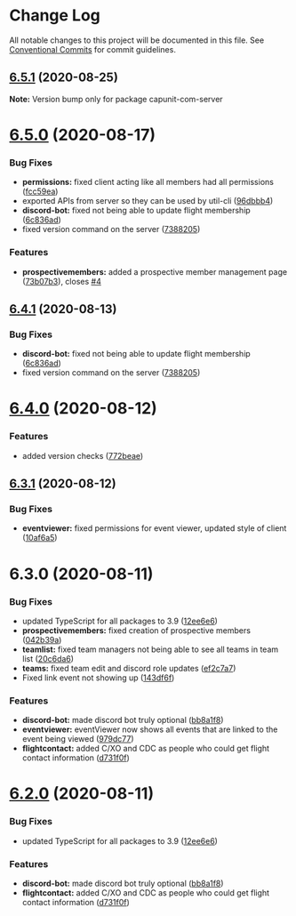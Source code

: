 # Change Log

All notable changes to this project will be documented in this file.
See [Conventional Commits](https://conventionalcommits.org) for commit guidelines.

## [6.5.1](http://github.com//cap-md089/capunit-com-v6/compare/capunit-com-server@6.5.0...capunit-com-server@6.5.1) (2020-08-25)

**Note:** Version bump only for package capunit-com-server





# [6.5.0](http://github.com//cap-md089/capunit-com-v6/compare/capunit-com-server@6.4.0...capunit-com-server@6.5.0) (2020-08-17)


### Bug Fixes

* **permissions:** fixed client acting like all members had all permissions ([fcc59ea](http://github.com//cap-md089/capunit-com-v6/commit/fcc59ea127eb7cec3e0973b7f7797f6e6080483f))
* exported APIs from server so they can be used by util-cli ([96dbbb4](http://github.com//cap-md089/capunit-com-v6/commit/96dbbb41c6f1404142cd01ed40d0406c52154a4f))
* **discord-bot:** fixed not being able to update flight membership ([6c836ad](http://github.com//cap-md089/capunit-com-v6/commit/6c836ad9e0d98ab99d8af5bd855972fdcb644c12))
* fixed version command on the server ([7388205](http://github.com//cap-md089/capunit-com-v6/commit/7388205fd2feb6105e15bbbd43d9cd11dc49c396))


### Features

* **prospectivemembers:** added a prospective member management page ([73b07b3](http://github.com//cap-md089/capunit-com-v6/commit/73b07b3b9077ba52e82849a97463225c4a68154d)), closes [#4](http://github.com//cap-md089/capunit-com-v6/issues/4)





## [6.4.1](http://github.com//cap-md089/capunit-com-v6/compare/capunit-com-server@6.4.0...capunit-com-server@6.4.1) (2020-08-13)


### Bug Fixes

* **discord-bot:** fixed not being able to update flight membership ([6c836ad](http://github.com//cap-md089/capunit-com-v6/commit/6c836ad9e0d98ab99d8af5bd855972fdcb644c12))
* fixed version command on the server ([7388205](http://github.com//cap-md089/capunit-com-v6/commit/7388205fd2feb6105e15bbbd43d9cd11dc49c396))





# [6.4.0](http://github.com//cap-md089/capunit-com-v6/compare/capunit-com-server@6.3.1...capunit-com-server@6.4.0) (2020-08-12)


### Features

* added version checks ([772beae](http://github.com//cap-md089/capunit-com-v6/commit/772beae1ad923db663dfd02c72ddc60f1cc19600))





## [6.3.1](http://github.com//cap-md089/capunit-com-v6/compare/capunit-com-server@6.3.0...capunit-com-server@6.3.1) (2020-08-12)


### Bug Fixes

* **eventviewer:** fixed permissions for event viewer, updated style of client ([10af6a5](http://github.com//cap-md089/capunit-com-v6/commit/10af6a5d40800542747943a292419231e4195888))





# 6.3.0 (2020-08-11)


### Bug Fixes

* updated TypeScript for all packages to 3.9 ([12ee6e6](http://github.com//cap-md089/capunit-com-v6/commit/12ee6e67d9669d73d849791cf22637357dd4ae30))
* **prospectivemembers:** fixed creation of prospective members ([042b39a](http://github.com//cap-md089/capunit-com-v6/commit/042b39af12ad8022ec391c0e8562a83d5211f53b))
* **teamlist:** fixed team managers not being able to see all teams in team list ([20c6da6](http://github.com//cap-md089/capunit-com-v6/commit/20c6da60277942133f6ea4e52d6f25b6966ce5a0))
* **teams:** fixed team edit and discord role updates ([ef2c7a7](http://github.com//cap-md089/capunit-com-v6/commit/ef2c7a78ddb3d9b8155218eb9540fbdd820e240c))
* Fixed link event not showing up ([143df6f](http://github.com//cap-md089/capunit-com-v6/commit/143df6f6daaf7975fff3e58c68c888a226d8b31a))


### Features

* **discord-bot:** made discord bot truly optional ([bb8a1f8](http://github.com//cap-md089/capunit-com-v6/commit/bb8a1f8e6a5d5b1156141fc1ac5925711fe94bcd))
* **eventviewer:** eventViewer now shows all events that are linked to the event being viewed ([979dc77](http://github.com//cap-md089/capunit-com-v6/commit/979dc771ed2b4ce4c652536ea589c0c1de64d3ac))
* **flightcontact:** added C/XO and CDC as people who could get flight contact information ([d731f0f](http://github.com//cap-md089/capunit-com-v6/commit/d731f0f03dcf59fc280445281eabae5174fef8e1))





# [6.2.0](http://github.com//cap-md089/capunit-com-v6/compare/capunit-com-server@6.1.0...capunit-com-server@6.2.0) (2020-08-11)


### Bug Fixes

* updated TypeScript for all packages to 3.9 ([12ee6e6](http://github.com//cap-md089/capunit-com-v6/commit/12ee6e67d9669d73d849791cf22637357dd4ae30))


### Features

* **discord-bot:** made discord bot truly optional ([bb8a1f8](http://github.com//cap-md089/capunit-com-v6/commit/bb8a1f8e6a5d5b1156141fc1ac5925711fe94bcd))
* **flightcontact:** added C/XO and CDC as people who could get flight contact information ([d731f0f](http://github.com//cap-md089/capunit-com-v6/commit/d731f0f03dcf59fc280445281eabae5174fef8e1))
